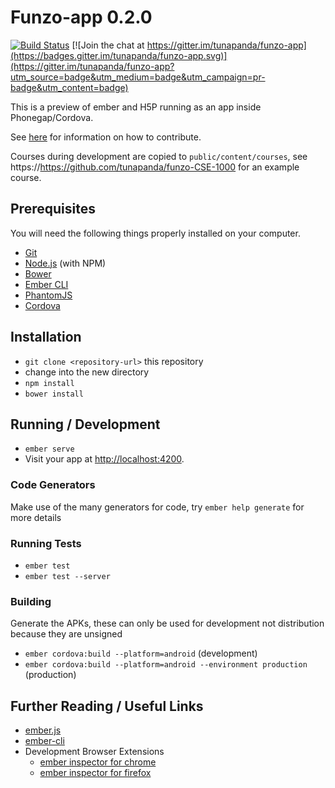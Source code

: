 # Funzo-app 0.2.0

[![Build Status](https://travis-ci.org/tunapanda/funzo-app.svg?branch=master)](https://travis-ci.org/tunapanda/funzo-app) [![Join the chat at https://gitter.im/tunapanda/funzo-app](https://badges.gitter.im/tunapanda/funzo-app.svg)](https://gitter.im/tunapanda/funzo-app?utm_source=badge&utm_medium=badge&utm_campaign=pr-badge&utm_content=badge)

This is a preview of ember and H5P running as an app inside Phonegap/Cordova.

See [here](https://github.com/tunapanda/funzo-app/wiki/Development-Guide) for information on how to contribute.

Courses during development are copied to `public/content/courses`, see https://https://github.com/tunapanda/funzo-CSE-1000 for an example course.

## Prerequisites

You will need the following things properly installed on your computer.

* [Git](http://git-scm.com/)
* [Node.js](http://nodejs.org/) (with NPM)
* [Bower](http://bower.io/)
* [Ember CLI](http://www.ember-cli.com/)
* [PhantomJS](http://phantomjs.org/)
* [Cordova](https://cordova.apache.org)

## Installation

* `git clone <repository-url>` this repository
* change into the new directory
* `npm install`
* `bower install`

## Running / Development

* `ember serve`
* Visit your app at [http://localhost:4200](http://localhost:4200).

### Code Generators

Make use of the many generators for code, try `ember help generate` for more details

### Running Tests

* `ember test`
* `ember test --server`

### Building

Generate the APKs, these can only be used for development not distribution because they are unsigned

* `ember cordova:build --platform=android` (development)
* `ember cordova:build --platform=android --environment production` (production)

## Further Reading / Useful Links

* [ember.js](http://emberjs.com/)
* [ember-cli](http://www.ember-cli.com/)
* Development Browser Extensions
  * [ember inspector for chrome](https://chrome.google.com/webstore/detail/ember-inspector/bmdblncegkenkacieihfhpjfppoconhi)
  * [ember inspector for firefox](https://addons.mozilla.org/en-US/firefox/addon/ember-inspector/)

